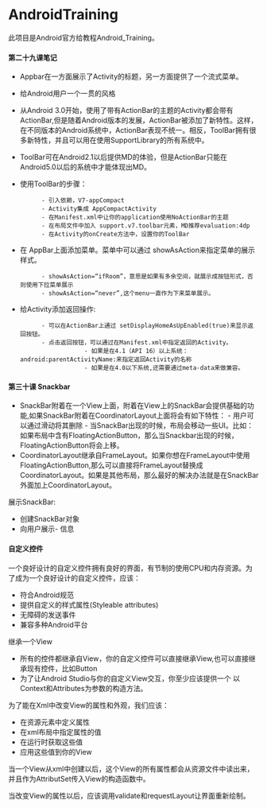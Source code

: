 # AndroidTraining
此项目是Android官方给教程Android_Training。

#### 第二十九课笔记

- Appbar在一方面展示了Activity的标题，另一方面提供了一个流式菜单。
- 给Android用户一个一贯的风格
- 从Android 3.0开始，使用了带有ActionBar的主题的Activity都会带有ActionBar,但是随着Android版本的发展，ActionBar被添加了新特性。这样，在不同版本的Android系统中，ActionBar表现不统一。相反，ToolBar拥有很多新特性，并且可以用在使用SupportLibrary的所有系统中。
- ToolBar可在Android2.1以后提供MD的体验，但是ActionBar只能在Android5.0以后的系统中才能体现出MD。
- 使用ToolBar的步骤：

            - 引入依赖，V7-appCompact
            - Activity集成 AppCompactActivity
            - 在Manifest.xml中让你的application使用NoActionBar的主题
            - 在布局文件中加入 support.v7.toolbar元素，MD推荐evaluation:4dp
            - 在Activity的onCreate方法中，设置你的ToolBar
- 在 AppBar上面添加菜单。菜单中可以通过 showAsAction来指定菜单的展示样式。

            - showAsAction=“ifRoom”，意思是如果有多余空间，就展示成按钮形式，否则使用下拉菜单展示
            - showAsAction=“never”,这个menu一直作为下来菜单展示。

- 给Activity添加返回操作:



            - 可以在ActionBar上通过 setDisplayHomeAsUpEnabled(true)来显示返回按钮。
            - 点击返回按钮，可以通过在Manifest.xml中指定返回的Activity。
                        - 如果是在4.1（API 16）以上系统：android:parentActivityName:来指定返回Activity的名称
                        - 如果是在4.0以下系统,还需要通过meta-data来做兼容。
                        
####  第三十课 Snackbar

	
- SnackBar附着在一个View上面，附着在View上的SnackBar会提供基础的功能,如果SnackBar附着在CoordinatorLayout上面将会有如下特性：
            - 用户可以通过滑动将其删除
            - 当SnackBar出现的时候，布局会移动一些UI。比如：如果布局中含有FloatingActionButton，那么当Snackbar出现的时候，FloatingActionButton将会上移。
- CoordinatorLayout继承自FrameLayout。如果你想在FrameLayout中使用FloatingActionButton,那么可以直接将FrameLayout替换成CoordinatorLayout。如果是其他布局，那么最好的解决办法就是在SnackBar外面加上CoordinatorLayout。

展示SnackBar:

- 创建SnackBar对象
- 向用户展示- 信息


####  自定义控件

一个良好设计的自定义控件拥有良好的界面，有节制的使用CPU和内存资源。为了成为一个良好设计的自定义控件，应该：

- 符合Android规范
- 提供自定义的样式属性(Styleable attributes)
- 无障碍的发送事件
- 兼容多种Android平台

继承一个View

- 所有的控件都继承自View，你的自定义控件可以直接继承View,也可以直接继承现有控件，比如Button
- 为了让Android Studio与你的自定义View交互，你至少应该提供一个 以 Context和Attributes为参数的构造方法。

为了能在Xml中改变View的属性和外观，我们应该：

- 在<declare-styleable>资源元素中定义属性
- 在xml布局中指定属性的值
- 在运行时获取这些值
- 应用这些值到你的View

当一个View从xml中创建以后，这个View的所有属性都会从资源文件中读出来，并且作为AttributSet传入View的构造函数中。

当改变View的属性以后，应该调用validate和requestLayout让界面重新绘制。
